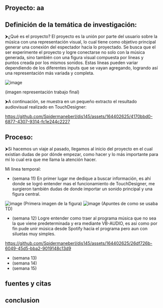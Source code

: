 ## Proyecto: aa
## Definición de la temática de investigación: 
⮞¿Qué es el proyecto?
El proyecto es la unión por parte del usuario sobre la música con una representación visual, lo cual tiene como objetivo principal generar una conexión del espectador hacia lo proyectado. Se busca que el ser experimente el proyecto y logre conectarse no solo con la música generada, sino también con una figura visual compuesta por líneas y puntos creada por los mismos sonidos. Estas líneas pueden variar dependiendo de los diferentes inputs que se vayan agregando, logrando así una representación más variada y completa.

![image](https://github.com/Spidermaneberl/dis145/assets/164402625/a6864cd6-36aa-4c4e-a22e-c02928407620)

(imagen representación trabajo final)

⮞A continuación, se muestra en un pequeño extracto el resultado audiovisual realizado en TouchDesigner:

https://github.com/Spidermaneberl/dis145/assets/164402625/4170bbd0-6877-4307-9314-fc1e244c2227

## Proceso:
⮞Si hacemos un viaje al pasado, llegamos al inicio del proyecto en el cual existían dudas de por dónde empezar, como hacer y lo más importante para mí lo cual era que me llama la atención hacer.

Mi linea temporal:
- (semana 11) En primer lugar me dedique a buscar información, es ahí donde se logró entender mas el funcionamiento de TouchDesigner, me surgieron también dudas de donde importar un sonido principal y una figura central.

![image](https://github.com/Spidermaneberl/dis145/assets/164402625/f631e1a7-3ab3-46a4-980c-5d4dc8051024)
(Primera imagen de la figura)
![image](https://github.com/Spidermaneberl/dis145/assets/164402625/d7f1829b-7472-4b00-8785-60c34b9bd325)
(Apuntes de como se usaba TD)



 
- (semana 12) Logre entender como traer al programa música que no sea la que viene predeterminada y era mediante VB-AUDIO, es así como por fin pude unir música desde Spotify hacia el programa pero aun con siluetas muy simples.



https://github.com/Spidermaneberl/dis145/assets/164402625/26df726b-6049-45d5-bba2-9019148c13d9



- (semana 13)
- (semana 14)
- (semana 15)

## fuentes y citas

## conclusion 
